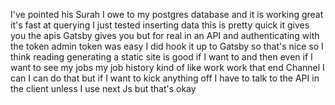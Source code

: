 I've pointed his Surah I owe to my postgres database and it is working great it's fast at querying I just tested inserting data this is pretty quick it gives you the apis Gatsby gives you but for real in an API and authenticating with the token admin token was easy I did hook it up to Gatsby so that's nice so I think reading generating a static site is good if I want to and then even if I want to see my jobs my job history kind of like work work that end Channel I can I can do that but if I want to kick anything off I have to talk to the API in the client unless I use next Js but that's okay